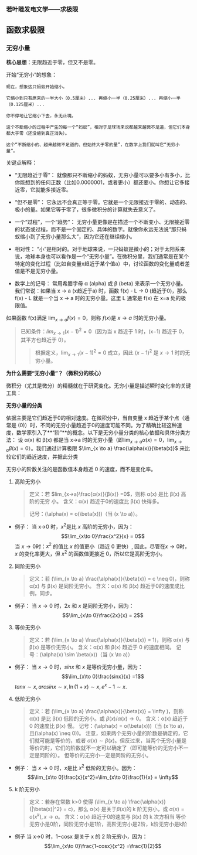 ### 若叶睦发电文学——求极限

## 函数求极限
### 无穷小量
**核心思想**：无限趋近于零，但又不是零。

开始“无穷小”的想象：

    现在，想象这只蚂蚁开始缩小。

    它缩小到只有原来的一半大小（0.5厘米）... 再缩小一半（0.25厘米）... 再缩小一半（0.125厘米）...

    你不停地让它缩小下去，永无止境。

    这个不断缩小的过程中产生的每一个“蚂蚁”，相对于足球场来说都越来越微不足道，但它们本身都大于零（还没缩到真正消失）。

    这个“不断缩小的、越来越微不足道的、但始终大于零的量”，在数学上我们就叫它“无穷小量”。

关键点解释：

- “无限趋近于零”： 就像那只不断缩小的蚂蚁，无穷小量可以要多小有多小，比你能想到的任何正数（比如0.0000001，或者更小）都还要小。你想让它多接近零，它就能多接近零。

- “但不是零”： 它永远不会真正等于零。它就是一个无限接近于零的、动态的、极小的量。如果它等于零了，很多微积分的计算就失去意义了。

-  一个“过程”，一个“趋势”： 无穷小量更像是在描述一个不断变小、无限接近零的状态或过程，而不是一个固定的、具体的数字。就像你永远无法说“那只蚂蚁缩小到了无穷小量那么大”，因为它还在继续缩小。

- 相对性： “小”是相对的。对于地球来说，一只蚂蚁是微小的；对于太阳系来说，地球本身也可以看作是一个“无穷小量”。在微积分里，我们通常是在某个特定的变化过程（比如自变量x趋近于某个值a）中，讨论函数的变化量或者差值是不是无穷小量。

- 数学上的记号： 常用希腊字母 α (alpha) 或 β (beta) 来表示一个无穷小量。我们常说：如果当 x -> a (x趋近于a) 时，函数 f(x) - L -> 0 (趋近于0)，那么 f(x) - L 就是一个当 x -> a 时的无穷小量。这里 L 通常是 f(x) 在 x=a 处的极限值。

如果函数 f(x)满足 $\lim_{⁡x→a} f(x)=0$，则称 $f(x)$是 $x\to a$ 时的无穷小量。

> 已知条件：$lim_{⁡x→1}(x−1)^2=0$（因为当 x 趋近于 1 时，(x−1) 趋近于 0，其平方也趋近于 0）。
>>根据定义，$\lim_{⁡x→1}(x−1)^2=0$ 成立，因此 $(x−1)^2$ 是 $x→1$ 时的无穷小量。


**为什么需要“无穷小量”？（微积分的核心）**

微积分（尤其是微分）的精髓就在于研究变化。无穷小量是描述瞬时变化率的关键工具：

**无穷小量的分类**

依据主要是它们趋近于0的相对速度。在微积分中，当自变量 x 趋近于某个点（通常是 (0)）时，不同的无穷小量趋近于0的速度可能不同。为了精确比较这种速度，数学家引入了**“阶”**的概念。以下是无穷小量分类的核心依据和具体分类方法：
设 α(x) 和 β(x) 都是当 x→a 时的无穷小量（即$\lim_{x \to a} α(x)=0，\lim_{x \to a} \beta(x) = 0$）。我们通过计算极限 $\lim_{x \to a} \frac{\alpha(x)}{\beta(x)}$ 来比较它们的趋近速度，并据此分类

无穷小的阶数关注的是函数值本身趋近 0 的速度，而不是变化率。
1. 高阶无穷小
    > 定义：若 $lim_{x→a}\frac{α(x)}{β(x)} =0$，则称 α(x) 是比 β(x) 高阶的无穷  小。
    > 含义：α(x) 趋近于0的速度比 β(x) 快得多。
    > 
    > 记号：\(\alpha(x) = o(\beta(x))\)（当 \(x \to a\)）。
     
- 例子：
当 x→0 时，$x^2$是比 $x$ 高阶的无穷小，因为：$$\lim_{x\to 0}\frac{x^2}{x} = 0$$
当 $x→0$时：$x^2$ 的值比 $x$ 的值更小（趋近 0 更快）, 因此，尽管在$x\to 0$时， $x$ 的变化率更大，但 $x^2$ 的函数值更接近 0，所以它是高阶无穷小。


2. 同阶无穷小
    > 定义：若 \(\lim_{x \to a} \frac{\alpha(x)}{\beta(x)} = c \neq 0\)，则称 α(x) 与 β(x) 是同阶无穷小。
    > 含义：α(x) 和 β(x) 趋近于0的速度成比例，同步。
- 例子：
当 $x→0$ 时，$2x$ 和 $x$ 是同阶无穷小，因为：$$\lim_{x\to 0}\frac{2x}{x} = 2$$

3. 等价无穷小
    > 定义：若 \(\lim_{x \to a} \frac{\alpha(x)}{\beta(x)} = 1\)，则称 α(x) 与 β(x) 是等价无穷小。
    > 含义：α(x) 和 β(x) 趋近于 0 的速度相同。
    > 记号：\(\alpha(x) \sim \beta(x)\)（当 \(x \to a\)）
- 例子：
当 $x→0$ 时，$sinx$ 和 $x$ 是等价无穷小量，因为：$$\lim_{x\to 0}\frac{sinx}{x} =1$$
$tanx ∼x,arcsinx ∼x,\ln(1+x) ∼x,e^x−1∼x$.

4. 低阶无穷小
    > 定义：若 \(\lim_{x \to a} \frac{\alpha(x)}{\beta(x)} = \infty \)，则称 α(x) 是比 β(x) 低阶的无穷小。或 $\beta(x) / \alpha(x) \rightarrow 0$。
    > 含义：α(x) 趋近于 0 的速度比 β(x) 慢。
    > 记号：\(\alpha(x) = o(\beta(x))\)（当 \(x \to a\)，且\(\alpha(x) \neq 0\))。
    > 注意，如果两个无穷小量的阶数是确定的，它们就可能是等价的，或者 $\alpha(x)\sim β(x)$。但反过来，当两个无穷小量是等价的时，它们的阶数就不一定可以确定了（即可能等价的无穷小不一定是同阶的）。
    > 但等价的无穷小一定是同阶的无穷小。
- 例子：
当 $x→0$ 时，$x$是比 $x^2$ 低阶的无穷小。因为：$$\lim_{x\to 0}\frac{x}{x^2}=\lim_{x\to 0}\frac{1}{x} = \infty$$

5. k 阶无穷小
    > 定义：若存在常数 k>0 使得 \(\lim_{x \to a} \frac{\alpha(x)}{|\beta(x)|^2} = c\)，那么 α(x) 是关于$\beta(x)$的 k 阶无穷小，或 $α(x)= o(x^k),x\rightarrow a$。
    > 含义：α(x) 趋近于0的速度与 β(x) 的 k 次方相当
    等价无穷小是0阶，同阶无穷小是1阶，高阶无穷小是2阶，k阶无穷小是k阶

- 例子
  当 x→0 时，1−cosx 是关于 x 的 2 阶无穷小，因为：$$\lim_{x\to 0}\frac{1-cosx}{x^2} =\frac{1}{2}$$ 
  